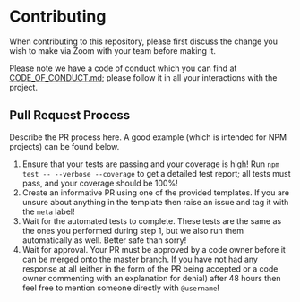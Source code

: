 # Contributing

When contributing to this repository, please first discuss the change you wish to make via Zoom with
your team before making it. 

Please note we have a code of conduct which you can find at [CODE_OF_CONDUCT.md](CODE_OF_CONDUCT.md); please follow it in all your interactions with
the project.

## Pull Request Process

Describe the PR process here. A good example (which is intended for NPM projects) can be found below.

1. Ensure that your tests are passing and your coverage is high! Run `npm test -- --verbose --coverage`
   to get a detailed test report; all tests must pass, and your coverage should be 100%!
2. Create an informative PR using one of the provided templates. If you are unsure about anything in
   the template then raise an issue and tag it with the `meta` label!
3. Wait for the automated tests to complete. These tests are the same as the ones you performed
   during step 1, but we also run them automatically as well. Better safe than sorry!
4. Wait for approval. Your PR must be approved by a code owner before it can be merged onto the
   master branch. If you have not had any response at all (either in the form of the PR being accepted
   or a code owner commenting with an explanation for denial) after 48 hours then feel free to
   mention someone directly with `@username`!
